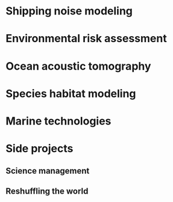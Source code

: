 # Shipping noise modeling
# Environmental risk assessment
# Ocean acoustic tomography
# Species habitat modeling
# Marine technologies

# Side projects
## Science management
## Reshuffling the world

